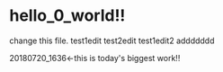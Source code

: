 # hello_0_world!!

change this file.
test1edit
test2edit
test1edit2
addddddd

20180720_1636<-this is today's biggest work!!